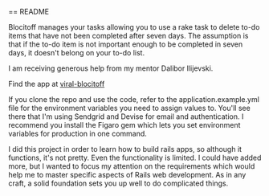 == README

Blocitoff manages your tasks allowing you to use a rake task to delete to-do items that have not been completed after seven days. The assumption is that if the to-do item is not important enough to be completed in seven days, it doesn't belong on your to-do list.  

I am receiving generous help from my mentor Dalibor Ilijevski.

Find the app at [viral-blocitoff](https://viral-blocitoff.herokuapp.com/)

If you clone the repo and use the code, refer to the application.example.yml file for the environment variables you need to assign values to.  You'll see there that I'm using Sendgrid and Devise for email and authentication.  I recommend you install the Figaro gem which lets you set environment variables for production in one command. 

I did this project in order to learn how to build rails apps, so although it functions, it's not pretty. Even the functionality is limited.  I could have added more, but I wanted to focus my attention on the requirements which would help me to master specific aspects of Rails web development.  As in any craft, a solid foundation sets you up well to do complicated things. 

